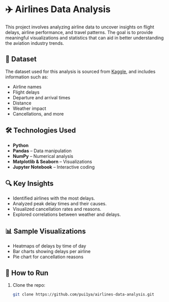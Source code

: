 # ✈️ Airlines Data Analysis

This project involves analyzing airline data to uncover insights on flight delays, airline performance, and travel patterns. The goal is to provide meaningful visualizations and statistics that can aid in better understanding the aviation industry trends.

## 📁 Dataset

The dataset used for this analysis is sourced from [Kaggle](https://www.kaggle.com/datasets/darrendube/airlinedataset), and includes information such as:

- Airline names
- Flight delays
- Departure and arrival times
- Distance
- Weather impact
- Cancellations, and more

## 🛠️ Technologies Used

- **Python**
- **Pandas** – Data manipulation
- **NumPy** – Numerical analysis
- **Matplotlib & Seaborn** – Visualizations
- **Jupyter Notebook** – Interactive coding

## 🔍 Key Insights

- Identified airlines with the most delays.
- Analyzed peak delay times and their causes.
- Visualized cancellation rates and reasons.
- Explored correlations between weather and delays.

## 📊 Sample Visualizations

- Heatmaps of delays by time of day
- Bar charts showing delays per airline
- Pie chart for cancellation reasons

## 🚀 How to Run

1. Clone the repo:
   ```bash
   git clone https://github.com/pui1ya/airlines-data-analysis.git
